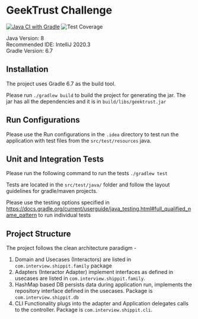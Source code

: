 GeekTrust Challenge
============================

[![Java CI with Gradle](https://github.com/ShippitRecruitment/backend-challenge_sreeram-boyapati/actions/workflows/gradle.yml/badge.svg?branch=main)](https://github.com/ShippitRecruitment/backend-challenge_sreeram-boyapati/actions/workflows/gradle.yml)
![Test Coverage](https://github.com/ShippitRecruitment/backend-challenge_sreeram-boyapati/blob/main/.github/badges/jacoco.svg)

Java Version: 8 <br/>
Recommended IDE:  IntelliJ 2020.3  <br/>
Gradle Version: 6.7

## Installation

The project uses Gradle 6.7 as the build tool.

Please run `./gradlew build` to build the project for generating the jar.
The jar has all the dependencies and it is in `build/libs/geektrust.jar`


## Run Configurations
Please use the Run configurations in the `.idea` directory to test run
the application with test files from the `src/test/resources` java.


## Unit and Integration Tests
Please run  the following command to run the tests
`./gradlew test`

Tests are located in the `src/test/java/` folder and follow the layout guidelines for gradle/maven projects.

Please use the testing options specified in https://docs.gradle.org/current/userguide/java_testing.html#full_qualified_name_pattern
to run individual tests

## Project Structure
The project follows the clean architecture paradigm - <br/>
1. Domain and Usecases (Interactors) are listed in `com.interview.shippit.family` package
2. Adapters (Interactor Adapter) implement interfaces as defined in usecases are listed in `com.interview.shippit.family`.
3. HashMap based DB persists data during application run, implements the repository interface defined in the usecases. Package is `com.interview.shippit.db`
4. CLI Functionality plugs into the adapter and Application delegates calls to the controller. Package is `com.interview.shippit.cli`.
